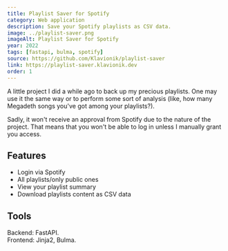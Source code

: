 ```yaml
---
title: Playlist Saver for Spotify
category: Web application
description: Save your Spotify playlists as CSV data.
image: ../playlist-saver.png
imageAlt: Playlist Saver for Spotify
year: 2022
tags: [fastapi, bulma, spotify]
source: https://github.com/Klavionik/playlist-saver
link: https://playlist-saver.klavionik.dev
order: 1
---
```


A little project I did a while ago to back up my precious playlists. One may use it the 
same way or to perform some sort of analysis (like, how many Megadeth songs you've got 
among your playlists?).

Sadly, it won't receive an approval from Spotify due to the nature of the project. That means that you won't be able to 
log in unless I manually grant you access.

## Features
* Login via Spotify
* All playlists/only public ones
* View your playlist summary
* Download playlists content as CSV data

## Tools
Backend: FastAPI.  
Frontend: Jinja2, Bulma.
